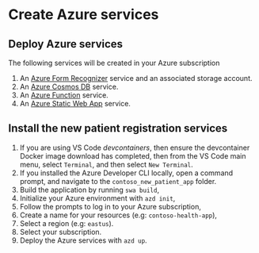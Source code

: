 # Create Azure services

## Deploy Azure services

The following services will be created in your Azure subscription

1. An [Azure Form Recognizer](https://azure.microsoft.com/services/form-recognizer?WT.mc_id=aiml-77396-cxa) service and an associated storage account.
1. An [Azure Cosmos DB](https://learn.microsoft.com/azure/cosmos-db/introduction?WT.mc_id=aiml-77396-cxa) service.
1. An [Azure Function](https://learn.microsoft.com/azure/azure-functions/?WT.mc_id=aiml-77396-cxa) service.
1. An [Azure Static Web App](https://azure.microsoft.com/services/app-service/static/?WT.mc_id=aiml-77396-cxa) service.

## Install the new patient registration services

1. If you are using VS Code *devcontainers*, then ensure the devcontainer Docker image download has completed, then from the VS Code main menu, select `Terminal`, and then select `New Terminal`.
1. If you installed the Azure Developer CLI locally, open a command prompt, and navigate to the `contoso_new_patient_app` folder.
1. Build the application by running `swa build`,
1. Initialize your Azure environment with `azd init`, 
1. Follow the prompts to log in to your Azure subscription,
1. Create a name for your resources (e.g: `contoso-health-app`),
1. Select a region (e.g: `eastus`).
1. Select your subscription.
1. Deploy the Azure services with `azd up`.
